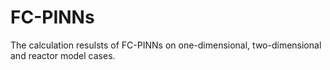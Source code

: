 # FC-PINNs
The calculation resulsts of FC-PINNs on one-dimensional, two-dimensional and reactor model cases.
